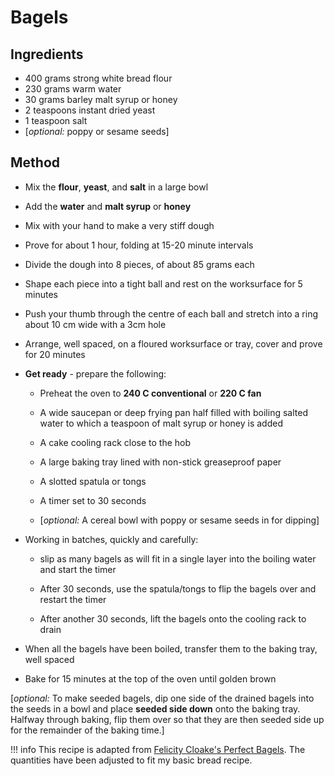 # Bagels

## Ingredients

* 400 grams strong white bread flour
* 230 grams warm water
* 30 grams barley malt syrup or honey
* 2 teaspoons instant dried yeast
* 1 teaspoon salt
* [_optional:_ poppy or sesame seeds]

## Method

* Mix the __flour__, __yeast__, and __salt__ in a large bowl

* Add the __water__ and __malt syrup__ or __honey__

* Mix with your hand to make a very stiff dough

* Prove for about 1 hour, folding at 15-20 minute intervals

* Divide the dough into 8 pieces, of about 85 grams each

* Shape each piece into a tight ball and rest on the worksurface for 5 minutes

* Push your thumb through the centre of each ball and stretch into a ring about 10 cm wide with a 3cm hole

* Arrange, well spaced, on a floured worksurface or tray, cover and prove for 20 minutes

* __Get ready__ - prepare the following:

    * Preheat the oven to __240 C conventional__ or __220 C fan__

    * A wide saucepan or deep frying pan half filled with boiling salted water to which a teaspoon of malt syrup or honey is added

    * A cake cooling rack close to the hob

    * A large baking tray lined with non-stick greaseproof paper

    * A slotted spatula or tongs

    * A timer set to 30 seconds

    * [_optional:_ A cereal bowl with poppy or sesame seeds in for dipping]

* Working in batches, quickly and carefully:

    * slip as many bagels as will fit in a single layer into the boiling water and start the timer

    * After 30 seconds, use the spatula/tongs to flip the bagels over and restart the timer

    * After another 30 seconds, lift the bagels onto the cooling rack to drain

* When all the bagels have been boiled, transfer them to the baking tray, well spaced

* Bake for 15 minutes at the top of the oven until golden brown

[_optional:_ To make seeded bagels, dip one side of the drained bagels into the seeds in a bowl and place __seeded side down__ onto the baking tray. Halfway through baking, flip them over so that they are then seeded side up for the remainder of the baking time.]

!!! info
    This recipe is adapted from [Felicity Cloake's Perfect Bagels](https://www.theguardian.com/lifeandstyle/wordofmouth/2014/aug/07/how-to-make-perfect-bagels). The quantities have been adjusted to fit my basic bread recipe.
